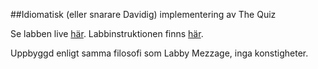 ##Idiomatisk (eller snarare Davidig) implementering av The Quiz

Se labben live [här](http://blog.krawaller.se/lnulabs/quiz). Labbinstruktionen finns [här](https://coursepress.lnu.se/kurs/webbteknik-i/laborationer/l04-validering/).

Uppbyggd enligt samma filosofi som Labby Mezzage, inga konstigheter.